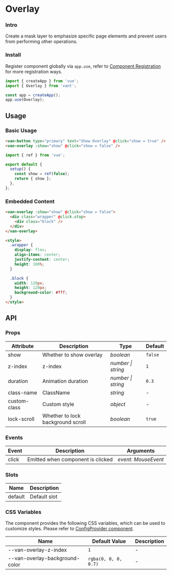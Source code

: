 # Overlay

### Intro

Create a mask layer to emphasize specific page elements and prevent users from performing other operations.

### Install

Register component globally via `app.use`, refer to [Component Registration](#/en-US/advanced-usage#zu-jian-zhu-ce) for more registration ways.

```js
import { createApp } from 'vue';
import { Overlay } from 'vant';

const app = createApp();
app.use(Overlay);
```

## Usage

### Basic Usage

```html
<van-button type="primary" text="Show Overlay" @click="show = true" />
<van-overlay :show="show" @click="show = false" />
```

```js
import { ref } from 'vue';

export default {
  setup() {
    const show = ref(false);
    return { show };
  },
};
```

### Embedded Content

```html
<van-overlay :show="show" @click="show = false">
  <div class="wrapper" @click.stop>
    <div class="block" />
  </div>
</van-overlay>

<style>
  .wrapper {
    display: flex;
    align-items: center;
    justify-content: center;
    height: 100%;
  }

  .block {
    width: 120px;
    height: 120px;
    background-color: #fff;
  }
</style>
```

## API

### Props

| Attribute | Description | Type | Default |
| --- | --- | --- | --- |
| show | Whether to show overlay | _boolean_ | `false` |
| z-index | z-index | _number \| string_ | `1` |
| duration | Animation duration | _number \| string_ | `0.3` |
| class-name | ClassName | _string_ | - |
| custom-class | Custom style | _object_ | - |
| lock-scroll | Whether to lock background scroll | _boolean_ | `true` |

### Events

| Event | Description                       | Arguments           |
| ----- | --------------------------------- | ------------------- |
| click | Emitted when component is clicked | _event: MouseEvent_ |

### Slots

| Name    | Description  |
| ------- | ------------ |
| default | Default slot |

### CSS Variables

The component provides the following CSS variables, which can be used to customize styles. Please refer to [ConfigProvider component](#/en-US/config-provider).

| Name                           | Default Value        | Description |
| ------------------------------ | -------------------- | ----------- |
| --van-overlay-z-index          | `1`                  | -           |
| --van-overlay-background-color | `rgba(0, 0, 0, 0.7)` | -           |
